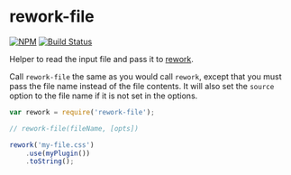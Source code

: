 # rework-file

[![NPM](http://img.shields.io/npm/v/rework-file.svg)](https://www.npmjs.org/package/rework-file)
[![Build Status](http://img.shields.io/travis/conradz/rework-file.svg)](https://travis-ci.org/conradz/rework-file)

Helper to read the input file and pass it to
[rework](https://github.com/reworkcss/rework).

Call `rework-file` the same as you would call `rework`, except that you must
pass the file name instead of the file contents. It will also set the `source`
option to the file name if it is not set in the options.

```js
var rework = require('rework-file');

// rework-file(fileName, [opts])

rework('my-file.css')
    .use(myPlugin())
    .toString();
```
